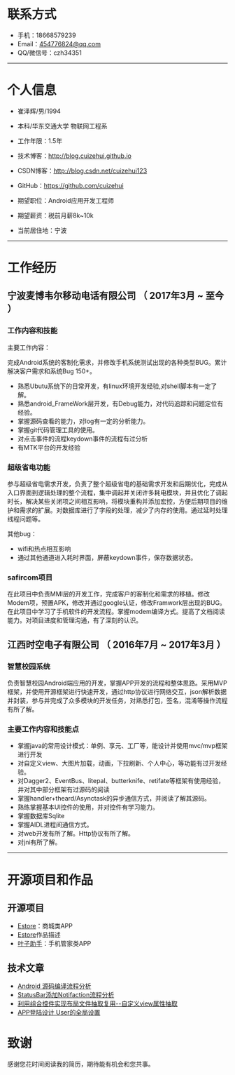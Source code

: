 
# 联系方式


- 手机：18668579239 
- Email：454776824@qq.com 
- QQ/微信号：czh34351

---

# 个人信息

 - 崔泽辉/男/1994 
 - 本科/华东交通大学 物联网工程系 
 - 工作年限：1.5年
 - 技术博客：http://blog.cuizehui.github.io 
 - CSDN博客：http://blog.csdn.net/cuizehui123
 - GitHub：https://github.com/cuizehui


 - 期望职位：Android应用开发工程师
 - 期望薪资：税前月薪8k~10k
 - 当前居住地：宁波

---

# 工作经历

## 宁波麦博韦尔移动电话有限公司 （ 2017年3月 ~ 至今 ）


### 工作内容和技能


主要工作内容：

完成Android系统的客制化需求，并修改手机系统测试出现的各种类型BUG。累计解决客户需求和系统Bug 150+。

	
- 熟悉Ubutu系统下的日常开发，有linux环境开发经验,对shell脚本有一定了解。
- 熟悉android_FrameWork层开发，有Debug能力，对代码追踪和问题定位有经验。
- 掌握源码查看的能力，对log有一定的分析能力。
- 掌握git代码管理工具的使用。
- 对点击事件的流程keydown事件的流程有过分析
- 有MTK平台的开发经验

### 超级省电功能 

参与超级省电需求开发，负责了整个超级省电的基础需求开发和后期优化，完成从入口界面到逻辑处理的整个流程，集中调起并关闭许多耗电模块，并且优化了调起时长，解决某些关闭项之间相互影响，将模块重构并添加宏控，方便后期项目的维护和需求的扩展。对数据库进行了字段的处理，减少了内存的使用。通过延时处理线程问题等。

其他bug：
- wifi和热点相互影响
- 通过其他通道进入耗时界面，屏蔽keydown事件，保存数据状态。


### safircom项目 
在此项目中负责MMI层的开发工作，完成客户的客制化和需求的移植。修改Modem项，预置APK，修改并通过google认证，修改Framwork层出现的BUG。在此项目中学习了手机软件的开发流程。掌握modem编译方式。提高了文档阅读能力。对项目进度和管理沟通，有了深刻的认识。
 

 
## 江西时空电子有限公司 （ 2016年7月 ~ 2017年3月 ）

### 智慧校园系统
负责智慧校园Android端应用的开发，掌握APP开发的流程和整体思路。采用MVP框架，并使用开源框架进行快速开发，通过http协议进行网络交互，json解析数据并封装，参与并完成了众多模块的开发任务，对熟悉打包，签名，混淆等操作流程有所了解。


### 主要工作内容和技能点

- 掌握java的常用设计模式：单例、享元、工厂等，能设计并使用mvc/mvp框架进行开发
- 对自定义view、大图片加载，动画，下拉刷新、个人中心，等功能有过开发经验。
- 对Dagger2、EventBus、litepal、butterknife、retifate等框架有使用经验，并对其中部分框架有过源码的阅读
- 掌握handler+theard/Asynctask的异步通信方式，并阅读了解其源码。
- 熟练掌握基本UI控件的使用，并对控件有学习能力。
- 掌握数据库Sqlite 
- 掌握AIDL进程间通信方式。
- 对web开发有所了解。Http协议有所了解。
- 对jni有所了解。

---


# 开源项目和作品

## 开源项目

 - [Estore](https://github.com/cuizehui/Estore)：商城类APP
 - [Estore](http://blog.csdn.net/cuizehui123/article/details/78290555)作品描述
 - [叶子助手](https://github.com/cuizehui/mobilesolder)：手机管家类APP

## 技术文章

- [Android 源码编译流程分析](https://cuizehui.github.io/2018/01/20/responsive-android/) 
- [StatusBar添加Notifaction流程分析](https://cuizehui.github.io/2018/01/05/responsive-android/)
- [利用组合控件实现布局文件抽取复用--自定义view属性抽取](http://blog.csdn.net/cuizehui123/article/details/51429675)
- [APP登陆设计 User的全局设置](http://blog.csdn.net/cuizehui123/article/details/78034186)


# 致谢
感谢您花时间阅读我的简历，期待能有机会和您共事。


